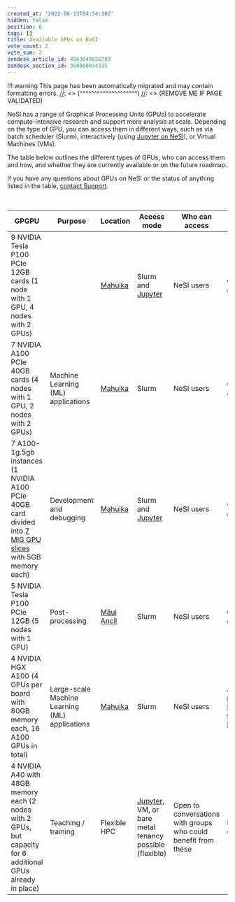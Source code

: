 ```yaml
---
created_at: '2022-06-13T04:54:38Z'
hidden: false
position: 6
tags: []
title: Available GPUs on NeSI
vote_count: 2
vote_sum: 2
zendesk_article_id: 4963040656783
zendesk_section_id: 360000034335
---
```




[//]: <> (REMOVE ME IF PAGE VALIDATED)
[//]: <> (vvvvvvvvvvvvvvvvvvvv)
!!! warning
    This page has been automatically migrated and may contain formatting errors.
[//]: <> (^^^^^^^^^^^^^^^^^^^^)
[//]: <> (REMOVE ME IF PAGE VALIDATED)

NeSI has a range of Graphical Processing Units (GPUs) to accelerate
compute-intensive research and support more analysis at scale. Depending
on the type of GPU, you can access them in different ways, such as via
batch scheduler (Slurm), interactively (using [Jupyter on
NeSI](../../Scientific_Computing/Interactive_computing_using_Jupyter/Jupyter_on_NeSI)),
or Virtual Machines (VMs). 

The table below outlines the different types of GPUs, who can access
them and how, and whether they are currently available or on the future
roadmap.

If you have any questions about GPUs on NeSI or the status of anything
listed in the table, [contact
Support](https://support.nesi.org.nz/hc/en-gb/requests/new).

 

| GPGPU                                                                                                                                                                      | Purpose                                        | Location                                                                                           | Access mode                                                                                                                              | Who can access                                                 | Status                                                                                                       |
|----------------------------------------------------------------------------------------------------------------------------------------------------------------------------|------------------------------------------------|----------------------------------------------------------------------------------------------------|------------------------------------------------------------------------------------------------------------------------------------------|----------------------------------------------------------------|--------------------------------------------------------------------------------------------------------------|
| 9 NVIDIA Tesla P100 PCIe 12GB cards (1 node with 1 GPU, 4 nodes with 2 GPUs)                                                                                               |                                                | [Mahuika](../../Scientific_Computing/The_NeSI_High_Performance_Computers/Mahuika)                  | Slurm and [Jupyter](../../Scientific_Computing/Interactive_computing_using_Jupyter/Jupyter_on_NeSI)                                      | NeSI users                                                     | Currently available                                                                                          |
| 7 NVIDIA A100 PCIe 40GB cards (4 nodes with 1 GPU, 2 nodes with 2 GPUs)                                                                                                    | Machine Learning (ML) applications             | [Mahuika](../../Scientific_Computing/The_NeSI_High_Performance_Computers/Mahuika)                  | Slurm                                                                                                                                    | NeSI users                                                     | Currently available                                                                                          |
| 7 A100-1g.5gb instances (1 NVIDIA A100 PCIe 40GB card divided into [7 MIG GPU slices](https://www.nvidia.com/en-us/technologies/multi-instance-gpu/) with 5GB memory each) | Development and debugging                      | [Mahuika](../../Scientific_Computing/The_NeSI_High_Performance_Computers/Mahuika)                  | Slurm and [Jupyter](../../Scientific_Computing/Interactive_computing_using_Jupyter/Jupyter_on_NeSI)                                      | NeSI users                                                     | Currently available                                                                                          |
| 5 NVIDIA Tesla P100 PCIe 12GB (5 nodes with 1 GPU)                                                                                                                         | Post-processing                                | [Māui Ancil](https://support.nesi.org.nz/hc/en-gb/articles/360000203776-M%C4%81ui-Ancillary-Nodes) | Slurm                                                                                                                                    | NeSI users                                                     | Currently available                                                                                          |
| 4 NVIDIA HGX A100 (4 GPUs per board with 80GB memory each, 16 A100 GPUs in total)                                                                                          | Large-scale Machine Learning (ML) applications | [Mahuika](../../Scientific_Computing/The_NeSI_High_Performance_Computers/Mahuika)                  | Slurm                                                                                                                                    | NeSI users                                                     | Available as part of the [Milan Compute Nodes](https://support.nesi.org.nz/knowledge/articles/6367209795471) |
| 4 NVIDIA A40 with 48GB memory each (2 nodes with 2 GPUs, but capacity for 6 additional GPUs already in place)                                                              | Teaching / training                            | Flexible HPC                                                                                       | [Jupyter](../../Scientific_Computing/Interactive_computing_using_Jupyter/Jupyter_on_NeSI), VM, or bare metal tenancy possible (flexible) | Open to conversations with groups who could benefit from these | In development.                                                                                              |